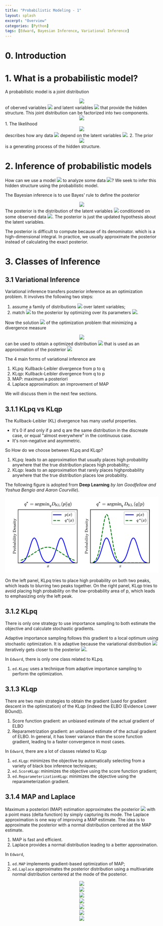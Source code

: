 ```yaml
---
title: "Probabilistic Modeling - 1"
layout: splash
excerpt: "Overview"
categories: [Python]
tags: [Edward, Bayesian Inference, Variational Inference]
---
```


# 0. Introduction


# 1. What is a probabilistic model?

A probabilistic model is a joint distribution
<center><img src="https://latex.codecogs.com/png.latex?p(\mathbf{x},\mathbf{z})"/> </center>
of oberved variables <img src="https://latex.codecogs.com/png.latex?\mathbf{x}"/> and latent variables <img src="https://latex.codecogs.com/png.latex?\mathbf{z}"/> that provide the hidden structure. This joint distribution can be factorized into two components.
<center><img src="https://latex.codecogs.com/png.latex?p(\mathbf{x},\mathbf{z})=p(\mathbf{x}\mid\mathbf{z})p(\mathbf{z})"/> </center>
1. The likelihood
<center><img src="https://latex.codecogs.com/png.latex?p(\mathbf{x}\mid\mathbf{z})"/> </center>
describes how any data <img src="https://latex.codecogs.com/png.latex?\mathbf{x}"/> depend on the latent variables <img src="https://latex.codecogs.com/png.latex?\mathbf{z}"/>.
2. The prior
<center><img src="https://latex.codecogs.com/png.latex?p(\mathbf{z})"/> </center>
is a generating process of the hidden structure.

# 2. Inference of probabilistic models

How can we use a model <img src="https://latex.codecogs.com/png.latex?p(\mathbf{x},\mathbf{z})"/> to analyze some data <img src="https://latex.codecogs.com/png.latex?\textbf{x}"/>? We seek to infer this hidden structure using the probabilistic model.

The Bayesian inference is to use Bayes' rule to define the posterior
<center><img src="https://latex.codecogs.com/png.latex?p(\mathbf{z}\mid\mathbf{x})=\frac{p(\mathbf{x},\mathbf{z})}{p(\mathbf{x})}=\frac{p(\mathbf{x},\mathbf{z})}{\int p(\mathbf{x},\mathbf{z})d\mathbf{z}}"/> </center>
The posterior is the distribution of the latent variables <img src="https://latex.codecogs.com/png.latex?\textbf{z}"/> conditioned on some observed data <img src="https://latex.codecogs.com/png.latex?\textbf{x}"/>. The  posterior is just the updated hypothesis about the latent variables.

The posterior is difficult to compute because of its denominator. which is a high-dimensional integral. In practice, we usually approximate the posterior instead of calculating the exact posterior.

# 3. Classes of Inference

## 3.1 Variational Inference

Variational inference transfers posterior inference as an optimization problem. It involves the following two steps:
1. assume a family of distributions <img src="https://latex.codecogs.com/png.latex?q(\textbf{z};\lambda)"/> over latent variables;
2. match <img src="https://latex.codecogs.com/png.latex?q(\textbf{z};\lambda)"/> to the posterior by optimizing over its parameters <img src="https://latex.codecogs.com/png.latex?\lambda"/>. 

Now the solution <img src="https://latex.codecogs.com/png.latex?\lambda^*"/> of the optimization problem that minimizing a divergence measure
<center><img src="https://latex.codecogs.com/png.latex?\lambda^*=\mathrm{argmin}_{\lambda}\mathrm{divergence}\bigg(p(\mathbf{z}\mid \mathbf{x}),q(\mathbf{z};\lambda)}\bigg)"/></center>
can be used to obtain a optimized distribution <img src="https://latex.codecogs.com/png.latex?q(\textbf{z};\lambda^*)"/> that is used as an approximation of the posterior <img src="https://latex.codecogs.com/png.latex?p(\textbf{z}\mid\textbf{x})"/>

The 4 main forms of variational inference are

1. KLpq: Kullback-Leibler divergence from p to q
2. KLqp: Kullback-Leibler divergence from q to p 
3. MAP: maximum a posteriori
4. Laplace approximation: an improvement of MAP

We will discuss them in the next few sections.

## 3.1.1 KLpq vs KLqp

The Kullback-Leibler (KL) divergence has many useful properties.
* It's 0 if and only if p and q are the same distribution in the discreate case, or equal "almost everywhere" in the continuous case.
* It's non-negative and asymmetric.

So How do we choose between KLpq and KLqp?
1. KLpq: leads to an approximation that usually places high probability anywhere that the true distribution places high probability;
2. KLqp: leads to an approximation that rarely places highprobability anywhere that the true distribution places low probability.

The following figure is adopted from **Deep Learning** *by Ian Goodfellow and Yoshua Bengio and Aaron Courville*).

<center><img src="/assets/figures/edward/1_pqvsqp.png" width="800" ></center>

On the left panel, KLpq tries to place high probability on both two peaks, which leads to blurring two peaks together. On the right panel, KLqp tries to avoid placing high probability on the low-probability area of p, which leads to emphasizing only the left peak.

## 3.1.2 KLpq

There is only one strategy to use importance sampling to both estimate the objective and calculate stochastic gradients. 

Adaptive importance sampling follows this gradient to a local optimum using stochastic optimization. It is adaptive because the variational distribution <img src="https://latex.codecogs.com/png.latex?q(\textbf{z};\lambda)"/> iteratively gets closer to the posterior <img src="https://latex.codecogs.com/png.latex?p(\textbf{z}\mid\textbf{x})"/>.

In `Edward`, there is only one class related to KLpq.
1. `ed.KLpq`: uses a technique from adaptive importance sampling to perform the optimization.

## 3.1.3 KLqp

There are two main strategies to obtain the gradient (used for gradient descent in the optimization) of the KLqp (indeed the ELBO (Evidence Lower BOund)).
1. Score function gradient: an unbiased estimate of the actual gradient of ELBO
2. Reparametrization gradient: an unbiased estimate of the actual gradient of ELBO. In general, it has lower variance than the score function gradient, leading to a faster convergence in most cases.

In `Edward`, there are a lot of classes related to KLqp
1. `ed.KLqp`: minimizes the objective by automatically selecting from a variety of black box inference techniques;
2. `ed.ScoreKLqp`: minimizes the objective using the score function gradient;
3. `ed.ReparameterizationKLqp`: minimizes the objective using the reparameterization gradient.


## 3.1.4 MAP and Laplace

Maximum a posteriori (MAP) estimation approximates the posterior <img src="https://latex.codecogs.com/png.latex?p(\textbf{z}\mid\textbf{x})"/> with a point mass (delta function) by simply capturing its mode. The Laplace approximation is one way of improving a MAP estimate. The idea is to approximate the posterior with a normal distribution centered at the MAP estimate.

1. MAP is fast and efficient.
2. Laplace provides a normal distribution leading to a better approximation.

In `Edward`, 
1. `ed.MAP` implements gradient-based optimization of MAP;
2. `ed.Laplace` approximates the posterior distribution using a multivariate normal distribution centered at the mode of the posterior.





<center><img src="https://latex.codecogs.com/png.latex?"/> </center>
<center><img src="https://latex.codecogs.com/png.latex?"/> </center>
<center><img src="https://latex.codecogs.com/png.latex?"/> </center>
<center><img src="https://latex.codecogs.com/png.latex?"/> </center>
<center><img src="https://latex.codecogs.com/png.latex?"/> </center>
<center><img src="https://latex.codecogs.com/png.latex?"/> </center>
<center><img src="https://latex.codecogs.com/png.latex?"/> </center>
